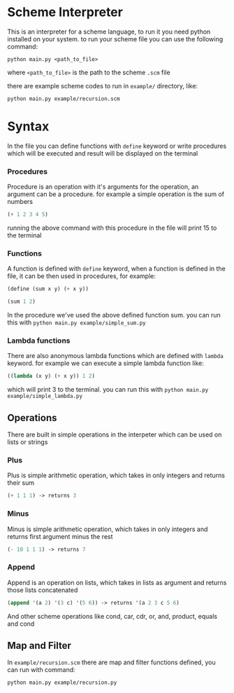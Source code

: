 # Scheme Interpreter
This is an interpreter for a scheme language, to run it you need python installed on your system. to run your scheme file you can use the following command:
```
python main.py <path_to_file>
```
where `<path_to_file>` is the path to the scheme `.scm` file

there are example scheme codes to run in `example/` directory, like:
```
python main.py example/recursion.scm
```

# Syntax
In the file you can define functions with `define` keyword or write procedures which will be executed and result will be displayed on the terminal

### Procedures

Procedure is an operation with it's arguments for the operation, an argument can be a procedure. for example a simple operation is the sum of numbers
```scm
(+ 1 2 3 4 5)
```
running the above command with this procedure in the file will print 15 to the terminal

### Functions

A function is defined with `define` keyword, when a function is defined in the file, it can be then used in procedures, for example:
```scm
(define (sum x y) (+ x y))

(sum 1 2)
```
In the procedure we've used the above defined function sum. you can run this with `python main.py example/simple_sum.py`

### Lambda functions
There are also anonymous lambda functions which are defined with `lambda` keyword.
for example we can execute a simple lambda function like:
```scm
((lambda (x y) (+ x y)) 1 2)
```
which will print 3 to the terminal. you can run this with `python main.py example/simple_lambda.py`

## Operations

There are built in simple operations in the interpeter which can be used on lists or strings

### Plus

Plus is simple arithmetic operation, which takes in only integers and returns their sum
```scm
(+ 1 1 1) -> returns 3
```

### Minus

Minus is simple arithmetic operation, which takes in only integers and returns first argument minus the rest
```scm
(- 10 1 1 1) -> returns 7
```

### Append

Append is an operation on lists, which takes in lists as argument and returns those lists concatenated
```scm
(append '(a 2) '(3 c) '(5 6)) -> returns '(a 2 3 c 5 6)
```

And other scheme operations like cond, car, cdr, or, and, product, equals and cond

## Map and Filter

In `example/recursion.scm` there are map and filter functions defined, you can run with command:
```
python main.py example/recursion.py
```



